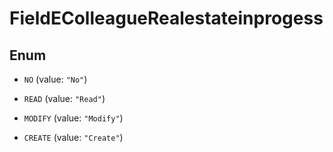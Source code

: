 

# FieldEColleagueRealestateinprogess

## Enum


* `NO` (value: `"No"`)

* `READ` (value: `"Read"`)

* `MODIFY` (value: `"Modify"`)

* `CREATE` (value: `"Create"`)



